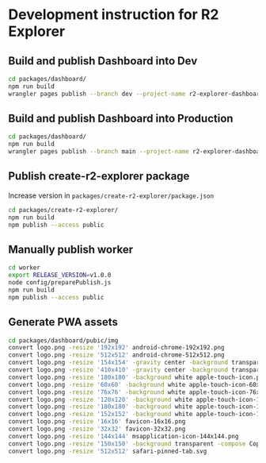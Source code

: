 # Development instruction for R2 Explorer

## Build and publish Dashboard into Dev

```bash
cd packages/dashboard/
npm run build
wrangler pages publish --branch dev --project-name r2-explorer-dashboard dist/
```

## Build and publish Dashboard into Production

```bash
cd packages/dashboard/
npm run build
wrangler pages publish --branch main --project-name r2-explorer-dashboard dist/
```

## Publish create-r2-explorer package

Increase version in `packages/create-r2-explorer/package.json`

```bash
cd packages/create-r2-explorer/
npm run build
npm publish --access public
```

## Manually publish worker

```bash
cd worker
export RELEASE_VERSION=v1.0.0
node config/preparePublish.js
npm run build
npm publish --access public
```


## Generate PWA assets

```bash
cd packages/dashboard/pubic/img
convert logo.png -resize '192x192' android-chrome-192x192.png
convert logo.png -resize '512x512' android-chrome-512x512.png
convert logo.png -resize '154x154' -gravity center -background transparent -extent 192x192 android-chrome-maskable-192x192.png
convert logo.png -resize '410x410' -gravity center -background transparent -extent 512x512 android-chrome-maskable-512x512.png
convert logo.png -resize '180x180' -background white apple-touch-icon.png
convert logo.png -resize '60x60' -background white apple-touch-icon-60x60.png
convert logo.png -resize '76x76' -background white apple-touch-icon-76x76.png
convert logo.png -resize '120x120' -background white apple-touch-icon-120x120.png
convert logo.png -resize '180x180' -background white apple-touch-icon-180x180.png
convert logo.png -resize '152x152' -background white apple-touch-icon-152x152.png
convert logo.png -resize '16x16' favicon-16x16.png
convert logo.png -resize '32x32' favicon-32x32.png
convert logo.png -resize '144x144' msapplication-icon-144x144.png
convert logo.png -resize '150x150' -background transparent -compose Copy -gravity center -extent 270x270 mstile-150x150.png 
convert logo.png -resize '512x512' safari-pinned-tab.svg
```
